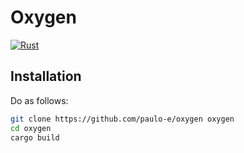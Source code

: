 # Oxygen

[![Rust](https://github.com/paulo-e/oxygen/actions/workflows/rust.yml/badge.svg)](https://github.com/paulo-e/oxygen/actions/workflows/rust.yml)

## Installation

Do as follows:

```sh
git clone https://github.com/paulo-e/oxygen oxygen
cd oxygen
cargo build
```
